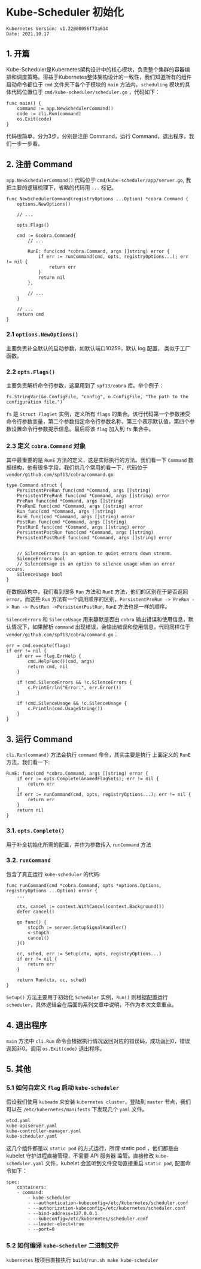 # Kube-Scheduler 初始化

    Kubernetes Version: v1.22@80056f73a614
    Date: 2021.10.17

## 1. 开篇
Kube-Scheduler是Kubernetes架构设计中的核心模块，负责整个集群的容器编排和调度策略。得益于Kubernetes整体架构设计的一致性，我们知道所有的组件启动命令都位于 `cmd` 文件夹下各个子模块的 `main` 方法内，`scheduling` 模块的具体代码位置位于 `cmd/kube-scheduler/scheduler.go` ，代码如下：

    func main() {
        command := app.NewSchedulerCommand()
        code := cli.Run(command)
        os.Exit(code)
    }


代码很简单，分为3步，分别是注册 Command，运行 Command，退出程序，我们一步一步看。

## 2. 注册 Command
`app.NewSchedulerCommand()` 代码位于 `cmd/kube-scheduler/app/server.go`, 我把主要的逻辑梳理下，省略的代码用 `...` 标记。

    func NewSchedulerCommand(registryOptions ...Option) *cobra.Command {
     	options.NewOptions()

        // ...

        opts.Flags()

        cmd := &cobra.Command{
            // ...

            RunE: func(cmd *cobra.Command, args []string) error {
                if err := runCommand(cmd, opts, registryOptions...); err != nil {
                    return err
                }
                return nil
            },

            // ...
        }

        // ...
        return cmd
    }


### 2.1 `options.NewOptions()`
主要负责补全默认的启动参数，如默认端口10259，默认 log 配置， 类似于工厂函数。

### 2.2 `opts.Flags()`
主要负责解析命令行参数，这里用到了 `spf13/cobra` 库。举个例子：

    fs.StringVar(&o.ConfigFile, "config", o.ConfigFile, "The path to the configuration file.")`

`fs` 是 `Struct FlagSet` 实例，定义所有 `flags` 的集合。该行代码第一个参数接受命令行参数变量，第二个参数指定命令行参数名称，第三个表示默认值，第四个参数设置命令行参数提示信息。最后将该 `flag` 加入到 `fs` 集合中。

### 2.3 定义 `cobra.Command` 对象
其中最重要的是 `RunE` 方法的定义，这是实际执行的方法。我们看一下 `Command` 数据结构，他有很多字段，我们挑几个常用的看一下，代码位于 `vendor/github.com/spf13/cobra/command.go`:

    type Command struct {
        PersistentPreRun func(cmd *Command, args []string)
        PersistentPreRunE func(cmd *Command, args []string) error
        PreRun func(cmd *Command, args []string)
        PreRunE func(cmd *Command, args []string) error
        Run func(cmd *Command, args []string)
        RunE func(cmd *Command, args []string) error
        PostRun func(cmd *Command, args []string)
        PostRunE func(cmd *Command, args []string) error
        PersistentPostRun func(cmd *Command, args []string)
        PersistentPostRunE func(cmd *Command, args []string) error


        // SilenceErrors is an option to quiet errors down stream.
        SilenceErrors bool
        // SilenceUsage is an option to silence usage when an error occurs.
        SilenceUsage bool
    }

在数据结构中，我们看到很多 `Run` 方法和 `RunE` 方法，他们的区别在于是否返回 `error`，而这些 `Run` 方法有一个调用顺序的区别，`PersistentPreRun -> PreRun -> Run -> PostRun ->PersistentPostRun`, `RunE` 方法也是一样的顺序。

`SilenceErrors` 和 `SilenceUsage` 用来静默是否由 `cobra` 输出错误和使用信息，默认情况下，如果解析 `command` 出现错误，会输出错误和使用信息，代码同样位于 `vendor/github.com/spf13/cobra/command.go`：

    err = cmd.execute(flags)
    if err != nil {
        if err == flag.ErrHelp {
            cmd.HelpFunc()(cmd, args)
            return cmd, nil
        }

        if !cmd.SilenceErrors && !c.SilenceErrors {
            c.PrintErrln("Error:", err.Error())
        }

        if !cmd.SilenceUsage && !c.SilenceUsage {
            c.Println(cmd.UsageString())
        }
    }

## 3. 运行 Command
`cli.Run(command)` 方法会执行 `command` 命令，其实主要是执行 上面定义的 `RunE` 方法，我们看一下:

    RunE: func(cmd *cobra.Command, args []string) error {
        if err := opts.Complete(&namedFlagSets); err != nil {
            return err
        }
        if err := runCommand(cmd, opts, registryOptions...); err != nil {
            return err
        }
        return nil
    }


### 3.1. `opts.Complete()`
用于补全初始化所需的配置，并作为参数传入 `runCommand` 方法

### 3.2. `runCommand`
包含了真正运行 `kube-scheduler` 的代码:

    func runCommand(cmd *cobra.Command, opts *options.Options, registryOptions ...Option) error {
        ...

        ctx, cancel := context.WithCancel(context.Background())
        defer cancel()

        go func() {
            stopCh := server.SetupSignalHandler()
            <-stopCh
            cancel()
        }()

        cc, sched, err := Setup(ctx, opts, registryOptions...)
        if err != nil {
            return err
        }

        return Run(ctx, cc, sched)
    }

`Setup()` 方法主要用于初始化 `Scheduler` 实例，`Run()` 则根据配置运行 `scheduler`，具体逻辑会在后面的系列文章中说明，不作为本次文章重点。
## 4. 退出程序
`main` 方法中 `cli.Run` 命令会根据执行情况返回对应的错误码，成功返回0，错误返回非0。调用 `os.Exit(code)` 退出程序。

## 5. 其他
### 5.1 如何自定义 `flag` 启动 `kube-scheduler`
假设我们使用 `kubeadm` 来安装 `kubernetes cluster`，登陆到 `master` 节点，我们可以在 `/etc/kubernetes/manifests` 下发现几个 `yaml` 文件。

    etcd.yaml
    kube-apiserver.yaml
    kube-controller-manager.yaml
    kube-scheduler.yaml

这几个组件都是以 `static pod` 的方式运行，所谓 static pod ，他们都是由 kubelet 守护进程直接管理，不需要 API 服务器 监管。直接修改 `kube-scheduler.yaml` 文件，kubelet 会监听到文件变动直接重启 `static pod`, 配置命令如下：

    spec:
        containers:
        - command:
            - kube-scheduler
            - --authentication-kubeconfig=/etc/kubernetes/scheduler.conf
            - --authorization-kubeconfig=/etc/kubernetes/scheduler.conf
            - --bind-address=127.0.0.1
            - --kubeconfig=/etc/kubernetes/scheduler.conf
            - --leader-elect=true
            - --port=0

### 5.2 如何编译 `kube-scheduler` 二进制文件
`kubernetes` 根项目直接执行 `build/run.sh make kube-scheduler`
